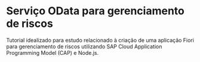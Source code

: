 # Serviço OData para gerenciamento de riscos

Tutorial idealizado para estudo relacionado à criação de uma aplicação Fiori para gerenciamento de riscos utilizando SAP Cloud Application Programming Model (CAP) e Node.js.